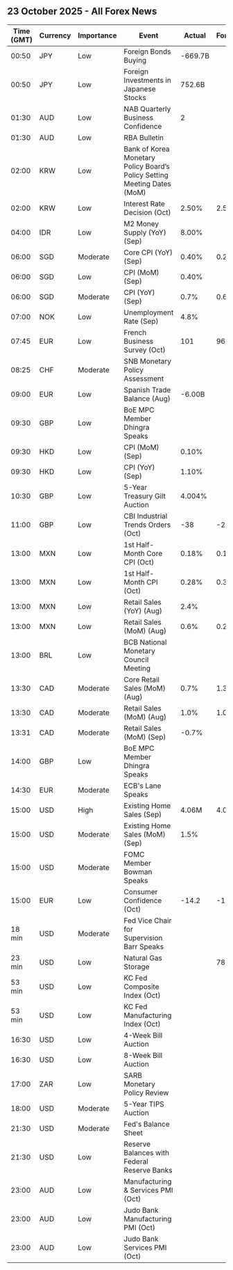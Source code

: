 ## 23 October 2025 - All Forex News

| Time (GMT) | Currency | Importance | Event | Actual | Forecast | Previous |
|------|----------|------------|-------|--------|----------|----------|
| 00:50 | JPY | Low | Foreign Bonds Buying | -669.7B |  | 601.3B |
| 00:50 | JPY | Low | Foreign Investments in Japanese Stocks | 752.6B |  | 1,886.6B |
| 01:30 | AUD | Low | NAB Quarterly Business Confidence | 2 |  | 0 |
| 01:30 | AUD | Low | RBA Bulletin |  |  |  |
| 02:00 | KRW | Low | Bank of Korea Monetary Policy Board’s Policy Setting Meeting Dates (MoM) |  |  |  |
| 02:00 | KRW | Low | Interest Rate Decision (Oct) | 2.50% | 2.50% | 2.50% |
| 04:00 | IDR | Low | M2 Money Supply (YoY) (Sep) | 8.00% |  | 7.60% |
| 06:00 | SGD | Moderate | Core CPI (YoY) (Sep) | 0.40% | 0.20% | 0.30% |
| 06:00 | SGD | Low | CPI (MoM) (Sep) | 0.40% |  | 0.50% |
| 06:00 | SGD | Moderate | CPI (YoY) (Sep) | 0.7% | 0.6% | 0.5% |
| 07:00 | NOK | Low | Unemployment Rate (Sep) | 4.8% |  | 4.9% |
| 07:45 | EUR | Low | French Business Survey (Oct) | 101 | 96 | 97 |
| 08:25 | CHF | Moderate | SNB Monetary Policy Assessment |  |  |  |
| 09:00 | EUR | Low | Spanish Trade Balance (Aug) | -6.00B |  | -4.01B |
| 09:30 | GBP | Low | BoE MPC Member Dhingra Speaks |  |  |  |
| 09:30 | HKD | Low | CPI (MoM) (Sep) | 0.10% |  | 0.10% |
| 09:30 | HKD | Low | CPI (YoY) (Sep) | 1.10% |  | 1.10% |
| 10:30 | GBP | Low | 5-Year Treasury Gilt Auction | 4.004% |  | 4.095% |
| 11:00 | GBP | Low | CBI Industrial Trends Orders (Oct) | -38 | -28 | -27 |
| 13:00 | MXN | Low | 1st Half-Month Core CPI (Oct) | 0.18% | 0.19% | 0.22% |
| 13:00 | MXN | Low | 1st Half-Month CPI (Oct) | 0.28% | 0.36% | 0.18% |
| 13:00 | MXN | Low | Retail Sales (YoY) (Aug) | 2.4% |  | 2.4% |
| 13:00 | MXN | Low | Retail Sales (MoM) (Aug) | 0.6% | 0.2% | 0.1% |
| 13:00 | BRL | Low | BCB National Monetary Council Meeting |  |  |  |
| 13:30 | CAD | Moderate | Core Retail Sales (MoM) (Aug) | 0.7% | 1.3% | -1.1% |
| 13:30 | CAD | Moderate | Retail Sales (MoM) (Aug) | 1.0% | 1.0% | -0.7% |
| 13:31 | CAD | Moderate | Retail Sales (MoM) (Sep) | -0.7% |  | 1.0% |
| 14:00 | GBP | Low | BoE MPC Member Dhingra Speaks |  |  |  |
| 14:30 | EUR | Moderate | ECB's Lane Speaks |  |  |  |
| 15:00 | USD | High | Existing Home Sales (Sep) | 4.06M | 4.06M | 4.00M |
| 15:00 | USD | Moderate | Existing Home Sales (MoM) (Sep) | 1.5% |  | -0.2% |
| 15:00 | USD | Moderate | FOMC Member Bowman Speaks |  |  |  |
| 15:00 | EUR | Low | Consumer Confidence (Oct) | -14.2 | -15.0 | -14.9 |
| 18 min | USD | Moderate | Fed Vice Chair for Supervision Barr Speaks |  |  |  |
| 23 min | USD | Low | Natural Gas Storage |  | 78B | 80B |
| 53 min | USD | Low | KC Fed Composite Index (Oct) |  |  | 4 |
| 53 min | USD | Low | KC Fed Manufacturing Index (Oct) |  |  | 4 |
| 16:30 | USD | Low | 4-Week Bill Auction |  |  | 4.030% |
| 16:30 | USD | Low | 8-Week Bill Auction |  |  | 3.960% |
| 17:00 | ZAR | Low | SARB Monetary Policy Review |  |  |  |
| 18:00 | USD | Moderate | 5-Year TIPS Auction |  |  | 1.650% |
| 21:30 | USD | Moderate | Fed's Balance Sheet |  |  | 6,596B |
| 21:30 | USD | Low | Reserve Balances with Federal Reserve Banks |  |  | 2.988T |
| 23:00 | AUD | Low | Manufacturing & Services PMI (Oct) |  |  | 52.40 |
| 23:00 | AUD | Low | Judo Bank Manufacturing PMI (Oct) |  |  | 51.4 |
| 23:00 | AUD | Low | Judo Bank Services PMI (Oct) |  |  | 52.4 |
